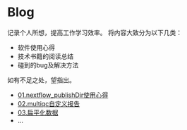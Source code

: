 # Blog
记录个人所想，提高工作学习效率。
将内容大致分为以下几类：
- 软件使用心得
- 技术书籍的阅读总结
- 碰到的bug及解决方法

如有不足之处，望指出。

- [01.nextflow_publishDir使用心得](soft_use/01.nextflow_publishDir使用心得.md)
- [02.multiqc自定义报告](soft_use/02.multiqc自定义报告.md)
- [03.扁平化数据](reading/03.扁平化数据.md)
- ...